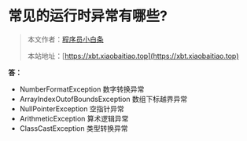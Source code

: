 # 常见的运行时异常有哪些?

> 本文作者：[程序员小白条](https://github.com/luoye6)
>
> 本站地址：[https://xbt.xiaobaitiao.top](https://xbt.xiaobaitiao.top)

**答：**

- NumberFormatException 数字转换异常
- ArrayIndexOutofBoundsException 数组下标越界异常
- NullPointerException 空指针异常
- ArithmeticException 算术逻辑异常
- ClassCastException 类型转换异常